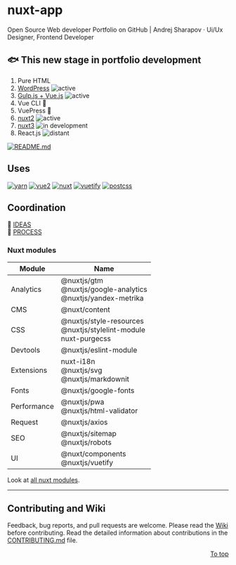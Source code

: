 # nuxt-app

Open Source Web developer Portfolio on GitHub | Andrej Sharapov · Ui/Ux Designer, Frontend Developer

## :fish: This new stage in portfolio development

1. Pure HTML
2. [WordPress][wp] ![active]
3. [Gulp.js + Vue.js][gulp] ![active]
4. Vue CLI :feet:
5. VuePress :feet:
6. [nuxt2][nuxt2] ![active]
7. [nuxt3][nuxt3] ![in development]
8. React.js ![distant]

[![README.md][preview]](/README.md)

## Uses

[![yarn][yarn-image]][yarn]
[![vue2][vue-image]][vue]
[![nuxt][nuxt-image]][nuxt]
[![vuetify][vuetify-image]][vuetify]
[![postcss][postcss-image]][postcss]

## Coordination

:orange_book: [IDEAS][ideas]  
:blue_book: [PROCESS][projects]

### Nuxt modules

| Module      | Name                                                                     |
| ----------- | ------------------------------------------------------------------------ |
| Analytics   | @nuxtjs/gtm<br />@nuxtjs/google-analytics<br />@nuxtjs/yandex-metrika    |
| CMS         | @nuxt/content                                                            |
| CSS         | @nuxtjs/style-resources<br />@nuxtjs/stylelint-module<br />nuxt-purgecss |
| Devtools    | @nuxtjs/eslint-module                                                    |
| Extensions  | nuxt-i18n<br />@nuxtjs/svg<br />@nuxtjs/markdownit                       |
| Fonts       | @nuxtjs/google-fonts                                                     |
| Performance | @nuxtjs/pwa<br />@nuxtjs/html-validator                                  |
| Request     | @nuxtjs/axios                                                            |
| SEO         | @nuxtjs/sitemap<br />@nuxtjs/robots                                      |
| UI          | @nuxt/components<br />@nuxtjs/vuetify                                    |

Look at [all nuxt modules][modules].

---

## Contributing and Wiki

Feedback, bug reports, and pull requests are welcome. Please read the [Wiki][wiki] before contributing. Read the detailed information about contributions in the [CONTRIBUTING.md][contributing] file.

<p align="right">
  <a href="#uses">To top</a>
</p>

[preview]: https://sharapov.dev/README.png
[wp]: https://madeas.ru
[gulp]: https://github.com/andrejsharapov/andrejsharapov.github.io
[nuxt2]: https://github.com/andrejsharapov/nuxt-app
[nuxt3]: https://github.com/andrejsharapov/nuxt3-app
[active]: https://img.shields.io/badge/active-4a4848.svg
[in development]: https://img.shields.io/badge/in_development-40ce87.svg
[distant]: https://img.shields.io/badge/in_the_distant_future...-61dafb.svg
[ideas]: ../../discussions/31
[projects]: ../../projects/2
[yarn]: https://yarnpkg.com/
[yarn-image]: https://img.shields.io/badge/yarn-1.22.x-2c8ebb.svg
[vue]: https://vuejs.org
[vue-image]: https://img.shields.io/badge/vue-2.6.x-41b883.svg
[nuxt]: https://nuxtjs.org/
[nuxt-image]: https://img.shields.io/badge/nuxt-2.15.x-108775.svg
[vuetify]: https://vuetifyjs.com/en/
[vuetify-image]: https://img.shields.io/badge/vuetify-2.4.x-1697f6.svg?
[modules]: https://modules.nuxtjs.org/
[wiki]: ../../wiki
[contributing]: https://github.com/andrejsharapov/nuxt-app/blob/master/CONTRIBUTING.md
[postcss]: https://postcss.org/
[postcss-image]: https://img.shields.io/badge/postcss-7.0.x-dd3a0a.svg
